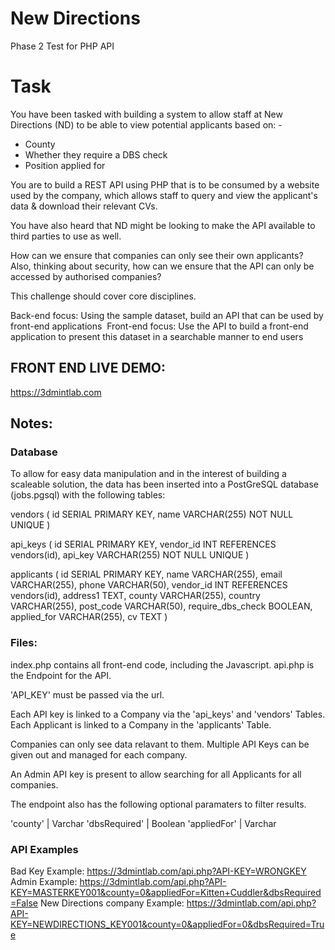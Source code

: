 # New Directions
Phase 2 Test for PHP API

# Task
You have been tasked with building a system to allow staff at New Directions (ND) to be able to view potential applicants based on: - 
 - County 
 - Whether they require a DBS check 
 - Position applied for 

You are to build a REST API using PHP that is to be consumed by a website used by the company, which allows staff to query and view the applicant's data & download their relevant CVs.  

You have also heard that ND might be looking to make the API available to third parties to use as well. 

How can we ensure that companies can only see their own applicants? Also, thinking about security, how can we ensure that the API can only be accessed by authorised companies? 

This challenge should cover core disciplines. 

Back-end focus: Using the sample dataset, build an API that can be used by front-end applications 
Front-end focus: Use the API to build a front-end application to present this dataset in a searchable manner to end users 

## FRONT END LIVE DEMO: 
https://3dmintlab.com

## Notes:

### Database
To allow for easy data manipulation and in the interest of building a scaleable solution, the data has been inserted into a PostGreSQL database (jobs.pgsql) with the following tables:

vendors (
 id SERIAL PRIMARY KEY,
 name VARCHAR(255) NOT NULL UNIQUE
)

api_keys (
 id SERIAL PRIMARY KEY,
 vendor_id INT REFERENCES vendors(id),
 api_key VARCHAR(255) NOT NULL UNIQUE
)

applicants (
 id SERIAL PRIMARY KEY,
 name VARCHAR(255),
 email VARCHAR(255),
 phone VARCHAR(50),
 vendor_id INT REFERENCES vendors(id),
 address1 TEXT,
 county VARCHAR(255),
 country VARCHAR(255),
 post_code VARCHAR(50),
 require_dbs_check BOOLEAN,
 applied_for VARCHAR(255),
 cv TEXT
)

### Files:
index.php contains all front-end code, including the Javascript.
api.php is the Endpoint for the API.

'API_KEY' must be passed via the url. 

Each API key is linked to a Company via the 'api_keys' and 'vendors' Tables. 
Each Applicant is linked to a Company in the 'applicants' Table.

Companies can only see data relavant to them.
Multiple API Keys can be given out and managed for each company.

An Admin API key is present to allow searching for all Applicants for all companies.

The endpoint also has the following optional paramaters to filter results.

'county' | Varchar
'dbsRequired' | Boolean
'appliedFor' | Varchar

### API Examples
Bad Key Example: https://3dmintlab.com/api.php?API-KEY=WRONGKEY
Admin Example: https://3dmintlab.com/api.php?API-KEY=MASTERKEY001&county=0&appliedFor=Kitten+Cuddler&dbsRequired=False
New Directions company Example: https://3dmintlab.com/api.php?API-KEY=NEWDIRECTIONS_KEY001&county=0&appliedFor=0&dbsRequired=True
